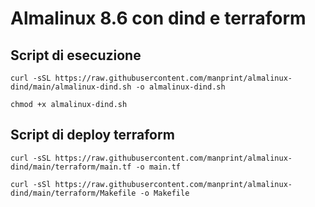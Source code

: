 # Almalinux 8.6 con dind e terraform

## Script di esecuzione

```
curl -sSL https://raw.githubusercontent.com/manprint/almalinux-dind/main/almalinux-dind.sh -o almalinux-dind.sh
```
```
chmod +x almalinux-dind.sh
```

## Script di deploy terraform

```
curl -sSL https://raw.githubusercontent.com/manprint/almalinux-dind/main/terraform/main.tf -o main.tf
```
```
curl -sSl https://raw.githubusercontent.com/manprint/almalinux-dind/main/terraform/Makefile -o Makefile
```